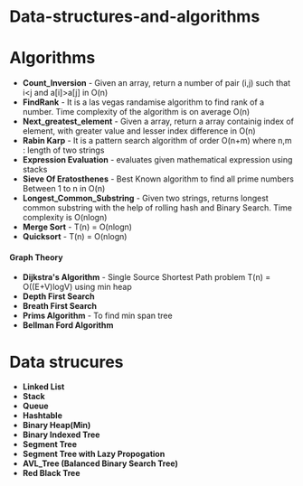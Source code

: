 # Data-structures-and-algorithms


# Algorithms
* **Count_Inversion** - Given an array, return a number of pair (i,j) such that i<j and a[i]>a[j] in O(n)
* **FindRank** - It is a las vegas randamise algorithm to find rank of a number. Time complexity of the algorithm is on
average O(n) 
* **Next_greatest_element** - Given a array, return a array containig index of element, with greater value and lesser index difference in O(n)
* **Rabin Karp** - It is a pattern search algorithm of order O(n+m) where n,m : length of two strings
* **Expression Evaluation** - evaluates given mathematical expression using stacks
* **Sieve Of Eratosthenes** - Best Known algorithm to find all prime numbers Between 1 to n in O(n)
* **Longest_Common_Substring** - Given two strings, returns longest common substring with the help of rolling hash and Binary Search. Time complexity is O(nlogn)
* **Merge Sort** - T(n) = O(nlogn)
* **Quicksort** -  T(n) = O(nlogn)

#### Graph Theory
* **Dijkstra's Algorithm** - Single Source Shortest Path problem T(n) = O((E+V)logV) using min heap
* **Depth First Search**
* **Breath First Search**
* **Prims Algorithm** - To find min span tree
* **Bellman Ford Algorithm**


# Data strucures
* **Linked List**
* **Stack**
* **Queue**
* **Hashtable**
* **Binary Heap(Min)**
* **Binary Indexed Tree**
* **Segment Tree**
* **Segment Tree with Lazy Propogation**
* **AVL_Tree (Balanced Binary Search Tree)**
* **Red Black Tree**

